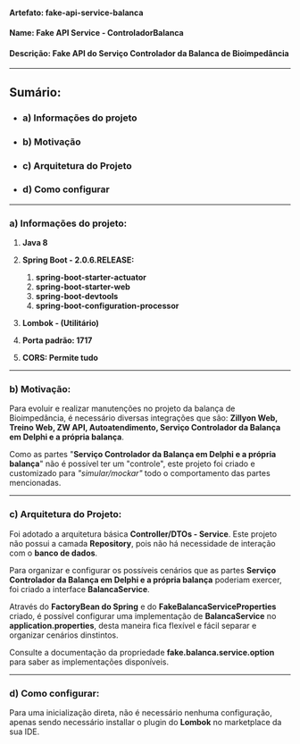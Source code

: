 #### Artefato: fake-api-service-balanca
#### Name: Fake API Service - ControladorBalanca
#### Descrição: Fake API do Serviço Controlador da Balanca de Bioimpedância

---

## Sumário:

- ### a) Informações do projeto
- ### b) Motivação
- ### c) Arquitetura do Projeto
- ### d) Como configurar

---

### a) Informações do projeto:

1. **Java 8**

2. **Spring Boot - 2.0.6.RELEASE:**
   1. **spring-boot-starter-actuator**
   2. **spring-boot-starter-web**
   3. **spring-boot-devtools**
   4. **spring-boot-configuration-processor**

3. **Lombok - (Utilitário)**

4. **Porta padrão: 1717**

5. **CORS: Permite tudo**

---

### b) Motivação: 

Para evoluir e realizar manutenções no projeto da balança de Bioimpedância, é necessário diversas integrações que são:
**Zillyon Web, Treino Web, ZW API, Autoatendimento, Serviço Controlador da Balança em Delphi e a própria balança**. 

Como as partes "**Serviço Controlador da Balança em Delphi e a própria balança**" não é possível ter um "controle", este projeto foi criado e customizado para *"simular/mockar"* todo o comportamento das partes mencionadas.

---

### c) Arquitetura do Projeto:

Foi adotado a arquitetura básica **Controller/DTOs - Service**.
Este projeto não possui a camada **Repository**, pois não há necessidade de interação com o **banco de dados**.

Para organizar e configurar os possíveis cenários que as partes **Serviço Controlador da Balança em Delphi e a própria balança** poderiam exercer, foi criado a interface **BalancaService**.

Através do **FactoryBean do Spring** e do **FakeBalancaServiceProperties** criado, é possível configurar uma implementação de **BalancaService** no **application.properties**, desta maneira fica flexível e fácil separar e organizar cenários dinstintos.

Consulte a documentação da propriedade **fake.balanca.service.option** para saber as implementações disponíveis.

---

### d) Como configurar:

Para uma inicialização direta, não é necessário nenhuma configuração, apenas sendo necessário installar o plugin do **Lombok** no marketplace da sua IDE.
